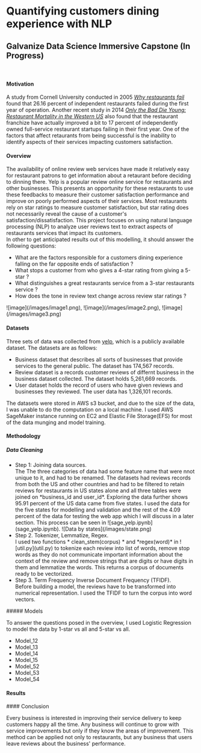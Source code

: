 # Quantifying customers dining experience with NLP

## Galvanize Data Science Immersive Capstone (In Progress)
<br>

#### Motivation
<p>
A study from Cornell University conducted in 2005 <a href="https://www.researchgate.net/publication/237835565_Why_Restaurants_Fail"><i>Why restaurants fail</i><a/> found that 26.16 percent of independent restaurants failed during the first year of operation. Another recent study in 2014 <a href="https://www.researchgate.net/publication/267695784_Only_the_Bad_Die_Young_Restaurant_Mortality_in_the_Western_US"><i>Only the Bad Die Young: Restaurant Mortality in the Western US</i></a> also found that the restaurant franchize have actually improved a bit to 17 percent of independently owned full-service restaurant startups failing in their first year. One of the factors that affect retaurants from being successful is the inability to identify aspects of their services impacting customers satisfaction.
</p>
  
#### Overview
<p>
The availability of online review web services have made it relatively easy for restaurant patrons to get information about a retaurant before deciding to dinning there. Yelp is a popular review online service for restaurants and other businesses. This presents an opportunity for these restaurants to use these feedbacks to measure their customer satisfaction performance and improve on poorly performed aspects of their services. Most restaurants rely on star ratings to measure customer satisfaction, but star rating does not necessarily reveal the cause of a customer's satisfaction/dissatisfaction. This project focuses on using natural language processing (NLP) to analyze user reviews text to extract aspects of restaurants services that impact its customers.<br>
In other to get anticipated results out of this modelling, it should answer the following questions:
  <ul>
    <li>
      What are the factors responsible for a customers dining experience falling on the far opposite ends of satisfaction ?
    </li>
    <li>
      What stops a customer from who gives a 4-star rating from giving a 5-star ?
    </li>
    <li>
      What distinguishes a great restaurants service from a 3-star restaurants service ?
    </li>
    <li>
      How does the tone in review text change across review star ratings ?
    </li>
  </ul>
  ![image](/images/image1.png), ![image](/images/image2.png), ![image](/images/image3.png)
</p>

#### Datasets
<p>
Three sets of data was collected from <a href="https://www.yelp.com/dataset/challenge">yelp</a>, which is a publicly available dataset. The datasets are as follows:
  <ul>
  <li>Business dataset that describes all sorts of businesses that provide services to the general public. The            dataset has 174,567 records.</li>
  <li>Review dataset is a records customer reviews of differnt business in the business dataset collected. The dataset holds 5,261,669 records.</li>
  <li>User dataset holds the record of users who have given reviews and businesses they reviewed. The user data has 1,326,101 records.</li>
  </ul>
  The datasets were stored in AWS s3 bucket, and due to the size of the data, I was unable to do the computation on a local machine. I used AWS SageMaker instance running on EC2 and Elastic File Storage(EFS) for most of the data munging and model training.
  
#### Methodology

##### Data Cleaning
<p>
  <ul>
    <li>Step 1: Joining data sources. <br>
    The The three categories of data had some feature name that were nnot unique to it, and had to be renamed. The datasets had reviews records from both the US and other countries and had to be filtered to retain reviews for restaurants in US states alone and all three tables were joined on *business_id and user_id*. Exploring the data further shows 95.91 percent of the US data came from five states. I used the data for the five states for modelling and validation and the rest of the 4.09 percent of the data for testing the web app which I will discuss in a later section. This process can be seen in ![sage_yelp.ipynb](sage_yelp.ipynb).
![Data by states](/images/state.png)
  </li>
  <li>Step 2. Tokenizer, Lemmatize, Regex. <br>
    I used two functions * clean_stem(corpus) * and *regex(word)* in ![util.py](util.py) to tokenize each review into list of words, remove stop words as they do not communicate important information about the context of the review and remove strings that are digits or have digits in them and lemmatize the words. This returns a corpus of documents ready to be vectorized.  
  </li>
  <li>Step 3. Term Frequency Inverse Document Frequency (TFIDF). <br>
  Before building a model, the reviews have to be transformed into numerical representation. I used the TFIDF to turn the corpus into word vectors. 
  </li>
</ul>
</p>
##### Models
<p>
  To answer the questions posed in the overview, I used Logistic Regression to model the data by 1-star vs all and 5-star vs all.
  <ul>
  <li>Model_12</li>
  <li>Model_13</li>
  <li>Model_14</li>
  <li>Model_15</li>
  <li>Model_52</li>
  <li>Model_53</li>
  <li>Model_54</li>
  </ul>
</p>

#### Results
<p>
  
</p>
#### Conclusion
<p>
Every business is interested in improving their service delivery to keep customers happy all the time. Any business will continue to grow with service improvements but only if they know the areas of improvement. This method can be applied not only to restaurants, but any business that users leave reviews about the business' performance.
</p>
